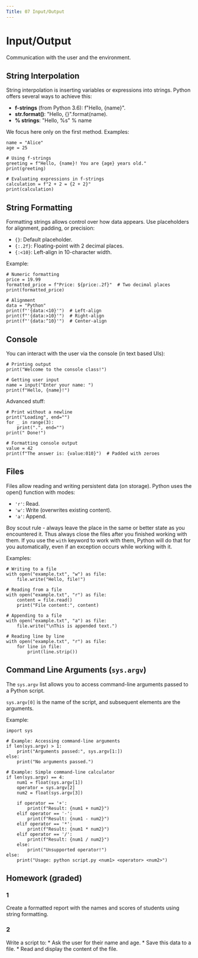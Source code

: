 ```yaml
---
Title: 07 Input/Output
---
```


# Input/Output

Communication with the user and the environment.

## String Interpolation
String interpolation is inserting variables or expressions into strings.  Python offers several ways to achieve this:
* **f-strings** (from Python 3.6): f"Hello, {name}".
* **str.format()**: "Hello, {}".format(name).
* **% strings**: "Hello, %s" % name

We focus here only on the first method. Examples:

```
name = "Alice"
age = 25

# Using f-strings
greeting = f"Hello, {name}! You are {age} years old."
print(greeting)

# Evaluating expressions in f-strings
calculation = f"2 + 2 = {2 + 2}"
print(calculation)

```

## String Formatting

Formatting strings allows control over how data appears.
Use placeholders for alignment, padding, or precision:

* `{}`: Default placeholder.
* `{:.2f}`: Floating-point with 2 decimal places.
* `{:<10}`: Left-align in 10-character width.

Example:

```
# Numeric formatting
price = 19.99
formatted_price = f"Price: ${price:.2f}"  # Two decimal places
print(formatted_price)

# Alignment
data = "Python"
print(f"'{data:<10}'")  # Left-align
print(f"'{data:>10}'")  # Right-align
print(f"'{data:^10}'")  # Center-align
```
## Console
You can interact with the user via the console (in text based UIs):

```
# Printing output
print("Welcome to the console class!")

# Getting user input
name = input("Enter your name: ")
print(f"Hello, {name}!")
```

Advanced stuff:

```
# Print without a newline
print("Loading", end="")
for _ in range(3):
    print(".", end="")
print(" Done!")

# Formatting console output
value = 42
print(f"The answer is: {value:010}")  # Padded with zeroes
```

## Files

Files allow reading and writing persistent data (on storage).  Python uses the open() function with modes:

* `'r'`: Read.
* `'w'`: Write (overwrites existing content).
* `'a'`: Append.

Boy scout rule - always leave the place in the same or better state as you encountered it. Thus always close the files after you finished working with them. If you use the `with` keyword to work with them, Python will do that for you automatically, even if an exception occurs while working with it.

Examples:

```
# Writing to a file
with open("example.txt", "w") as file:
    file.write("Hello, file!")

# Reading from a file
with open("example.txt", "r") as file:
    content = file.read()
    print("File content:", content)

# Appending to a file
with open("example.txt", "a") as file:
    file.write("\nThis is appended text.")

# Reading line by line
with open("example.txt", "r") as file:
    for line in file:
        print(line.strip())
```

## Command Line Arguments (`sys.argv`)
The `sys.argv` list allows you to access command-line arguments passed to a Python script.

`sys.argv[0]` is the name of the script, and subsequent elements are the arguments.

Example:

```
import sys

# Example: Accessing command-line arguments
if len(sys.argv) > 1:
    print("Arguments passed:", sys.argv[1:])
else:
    print("No arguments passed.")

# Example: Simple command-line calculator
if len(sys.argv) == 4:
    num1 = float(sys.argv[1])
    operator = sys.argv[2]
    num2 = float(sys.argv[3])

    if operator == '+':
        print(f"Result: {num1 + num2}")
    elif operator == '-':
        print(f"Result: {num1 - num2}")
    elif operator == '*':
        print(f"Result: {num1 * num2}")
    elif operator == '/':
        print(f"Result: {num1 / num2}")
    else:
        print("Unsupported operator!")
else:
    print("Usage: python script.py <num1> <operator> <num2>")
```

## Homework (graded)

### 1
Create a formatted report with the names and scores of students using string formatting.

### 2

Write a script to:
    * Ask the user for their name and age.
    * Save this data to a file.
    * Read and display the content of the file.
